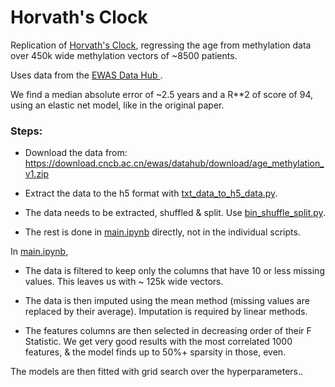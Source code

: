 # Horvath's Clock

Replication of [Horvath's Clock](https://en.wikipedia.org/wiki/Epigenetic_clock), regressing the age from methylation data over 450k wide methylation vectors of ~8500 patients.

Uses data from the [EWAS Data Hub ](https://academic.oup.com/nar/article/48/D1/D890/5580903).

We find a median absolute error of ~2.5 years and a R**2 of score of 94, using an elastic net model, like in the original paper.


### Steps:

- Download the data from: https://download.cncb.ac.cn/ewas/datahub/download/age_methylation_v1.zip

- Extract the data to the h5 format with [txt_data_to_h5_data.py](txt_data_to_h5_data.py).

- The data needs to be extracted, shuffled & split. Use [bin_shuffle_split.py](bin_shuffle_split.py).

- The rest is done in [main.ipynb](main.ipynb) directly, not in the individual scripts.

In [main.ipynb](main.ipynb), 

- The data is filtered to keep only the columns that have 10 or less missing values. This leaves us with ~ 125k wide vectors.

- The data is then imputed using the mean method (missing values are replaced by their average). Imputation is required by linear methods.

- The features columns are then selected in decreasing order of their F Statistic. We get very good results with the most correlated 1000 features, & the model finds up to 50%+ sparsity in those, even.

The models are then fitted with grid search over the hyperparameters..


